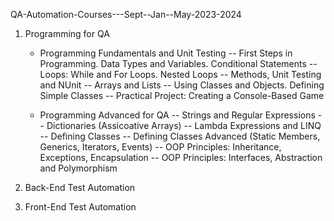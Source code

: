 QA-Automation-Courses---Sept--Jan--May-2023-2024

1. Programming for QA
	- Programming Fundamentals and Unit Testing
		-- First Steps in Programming. Data Types and Variables. Conditional Statements
		-- Loops: While and For Loops. Nested Loops
		-- Methods, Unit Testing and NUnit
		-- Arrays and Lists
		-- Using Classes and Objects. Defining Simple Classes
		-- Practical Project: Creating a Console-Based Game

	- Programming Advanced for QA
		-- Strings and Regular Expressions
		-- Dictionaries (Assicoative Arrays)
		-- Lambda Expressions and LINQ
		-- Defining Classes
		-- Defining Classes Advanced (Static Members, Generics, Iterators, Events)
		-- OOP Principles: Inheritance, Exceptions, Encapsulation
		-- OOP Principles: Interfaces, Abstraction and Polymorphism

2. Back-End Test Automation 

3. Front-End Test Automation